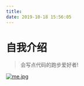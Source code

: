 ```yaml
---
title:
date: 2019-10-18 15:56:05
---
```


# 自我介绍

	
	
> 会写点代码的跑步爱好者!
	
[![me.jpg](https://static.jiduapp.cn/optimus/user-upload/96c4fa19fe.jpeg)](https://static.jiduapp.cn/optimus/user-upload/96c4fa19fe.jpeg)


